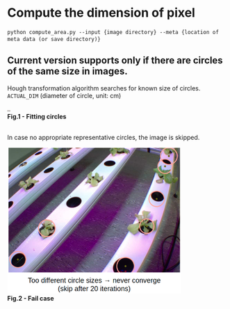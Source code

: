 # Compute the dimension of pixel

```
python compute_area.py --input {image directory} --meta {location of meta data (or save directory)}
```

## Current version supports only if there are circles of the same size in images.

Hough transformation algorithm searches for known size of circles. `ACTUAL_DIM` (diameter of circle, unit: cm)

<div align="left">
    <img src = "demo/pixelratio_fit.png" width="7center00"/>
    <figcaption align = "left"><b>Fig.1 - Fitting circles </b></figcaption>
</div>
<br />

In case no appropriate representative circles, the image is skipped.

<div align="left">
    <img src = "demo/pixelratio_notfit.png" width="400"/>
    <figcaption align = "left"><b>Fig.2 - Fail case </b></figcaption>
</div>
<br />
